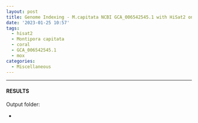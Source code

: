 ```yaml
---
layout: post
title: Genome Indexing - M.capitata NCBI GCA_006542545.1 with HiSat2 on Mox
date: '2023-01-25 10:57'
tags: 
  - hisat2
  - Montipora capitata
  - coral
  - GCA_006542545.1
  - mox
categories: 
  - Miscellaneous
---
```




---

#### RESULTS

Output folder:

- []()

